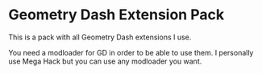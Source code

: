# Geometry Dash Extension Pack
This is a pack with all Geometry Dash extensions I use.

You need a modloader for GD in order to be able to use them. I personally use Mega Hack but you can use any modloader you want.
